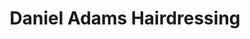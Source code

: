 ---
title: "Daniel Adams Hairdressing"
url: /barnet/daniel-adams-hairdressing/
shop: hairdresser
---
